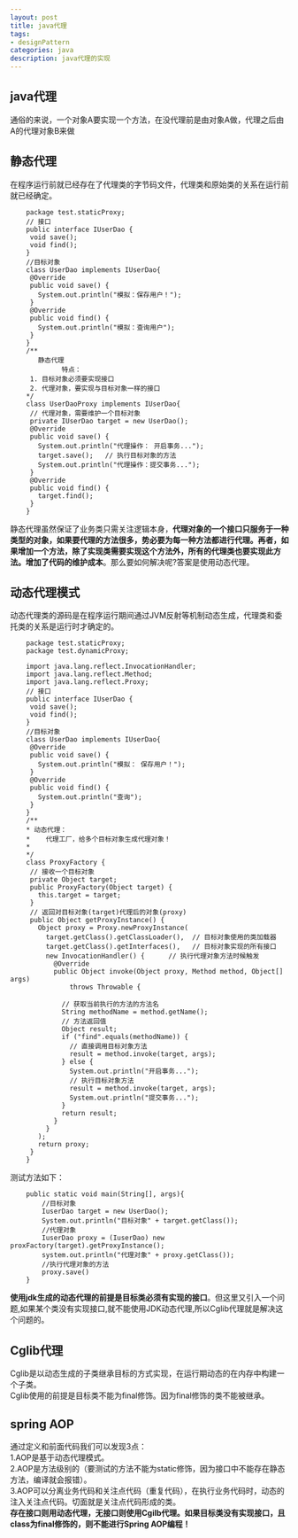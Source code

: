 ```yaml
---
layout: post
title: java代理
tags:
- designPattern
categories: java
description: java代理的实现
---
```

## java代理
通俗的来说，一个对象A要实现一个方法，在没代理前是由对象A做，代理之后由A的代理对象B来做

<!-- more -->

## 静态代理
在程序运行前就已经存在了代理类的字节码文件，代理类和原始类的关系在运行前就已经确定。
```
	package test.staticProxy;  
	// 接口  
	public interface IUserDao {  
	 void save();  
	 void find();  
	}  
	//目标对象  
	class UserDao implements IUserDao{  
	 @Override  
	 public void save() {  
	   System.out.println("模拟：保存用户！");  
	 }  
	 @Override  
	 public void find() {  
	   System.out.println("模拟：查询用户");  
	 }  
	}  
	/** 
	   静态代理 
			 特点： 
	 1. 目标对象必须要实现接口 
	 2. 代理对象，要实现与目标对象一样的接口 
	*/  
	class UserDaoProxy implements IUserDao{  
	 // 代理对象，需要维护一个目标对象  
	 private IUserDao target = new UserDao();  
	 @Override  
	 public void save() {  
	   System.out.println("代理操作： 开启事务...");  
	   target.save();   // 执行目标对象的方法  
	   System.out.println("代理操作：提交事务...");  
	 }  
	 @Override  
	 public void find() {  
	   target.find();  
	 }  
	}  
```

静态代理虽然保证了业务类只需关注逻辑本身，**代理对象的一个接口只服务于一种类型的对象，如果要代理的方法很多，势必要为每一种方法都进行代理。再者，如果增加一个方法，除了实现类需要实现这个方法外，所有的代理类也要实现此方法。增加了代码的维护成本**。那么要如何解决呢?答案是使用动态代理。
## 动态代理模式
动态代理类的源码是在程序运行期间通过JVM反射等机制动态生成，代理类和委托类的关系是运行时才确定的。  
```
	package test.staticProxy;  
	package test.dynamicProxy;

	import java.lang.reflect.InvocationHandler;
	import java.lang.reflect.Method;
	import java.lang.reflect.Proxy;
	// 接口
	public interface IUserDao {
	 void save();
	 void find();
	}
	//目标对象
	class UserDao implements IUserDao{
	 @Override
	 public void save() {
	   System.out.println("模拟： 保存用户！");
	 }
	 @Override
	 public void find() {
	   System.out.println("查询");
	 }
	}
	/**
	* 动态代理：
	*    代理工厂，给多个目标对象生成代理对象！
	*
	*/
	class ProxyFactory {
	 // 接收一个目标对象
	 private Object target;
	 public ProxyFactory(Object target) {
	   this.target = target;
	 }
	 // 返回对目标对象(target)代理后的对象(proxy)
	 public Object getProxyInstance() {
	   Object proxy = Proxy.newProxyInstance(
		 target.getClass().getClassLoader(),  // 目标对象使用的类加载器
		 target.getClass().getInterfaces(),   // 目标对象实现的所有接口
		 new InvocationHandler() {      // 执行代理对象方法时候触发
		   @Override
		   public Object invoke(Object proxy, Method method, Object[] args)
			   throws Throwable {

			 // 获取当前执行的方法的方法名
			 String methodName = method.getName();
			 // 方法返回值
			 Object result;
			 if ("find".equals(methodName)) {
			   // 直接调用目标对象方法
			   result = method.invoke(target, args);
			 } else {
			   System.out.println("开启事务...");
			   // 执行目标对象方法
			   result = method.invoke(target, args);
			   System.out.println("提交事务...");
			 }
			 return result;
		   }
		 }
	   );
	   return proxy;
	 }
	}
```
测试方法如下：  
```
	public static void main(String[], args){
		//目标对象
		IuserDao target = new UserDao();
		System.out.println("目标对象" + target.getClass());
		//代理对象
		IuserDao proxy = (IuserDao) new proxFactory(target).getProxyInstance();
		system.out.println("代理对象" + proxy.getClass());
		//执行代理对象的方法
		proxy.save()
	}
```
**使用jdk生成的动态代理的前提是目标类必须有实现的接口**。但这里又引入一个问题,如果某个类没有实现接口,就不能使用JDK动态代理,所以Cglib代理就是解决这个问题的。
## Cglib代理
Cglib是以动态生成的子类继承目标的方式实现，在运行期动态的在内存中构建一个子类。  
Cglib使用的前提是目标类不能为final修饰。因为final修饰的类不能被继承。  
## spring AOP
通过定义和前面代码我们可以发现3点：  
1.AOP是基于动态代理模式。  
2.AOP是方法级别的（要测试的方法不能为static修饰，因为接口中不能存在静态方法，编译就会报错）。  
3.AOP可以分离业务代码和关注点代码（重复代码），在执行业务代码时，动态的注入关注点代码。切面就是关注点代码形成的类。  
**存在接口则用动态代理，无接口则使用Cgilb代理。如果目标类没有实现接口，且class为final修饰的，则不能进行Spring AOP编程！**





